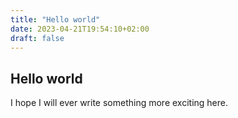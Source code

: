 ```yaml
---
title: "Hello world"
date: 2023-04-21T19:54:10+02:00
draft: false
---
```


## Hello world

I hope I will ever write something more exciting here.
